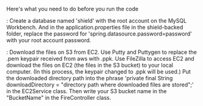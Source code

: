 Here's what you need to do before you run the code </br>

: Create a database named 'shield' with the root account on the MySQL Workbench. And in the application.properties file in the shield-backed folder, replace the password for 'spring.datasource.password=password' with your root account password. </br>

: Download the files on S3 from EC2. Use Putty and Puttygen to replace the .pem keypair received from aws with .ppk. Use FileZilla to access EC2 and download the files on EC2 (the files in the S3 bucket) to your local computer. (In this process, the keypair changed to .ppk will be used.) Put the downloaded directory path into the phrase 'private final String downloadDirectory = "directory path where downloaded files are stored";' in the EC2Service class. Then write your S3 bucket name in the "BucketName" in the FireController class.
